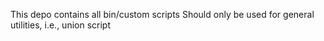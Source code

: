 This depo contains all bin/custom scripts
Should only be used for general utilities, i.e., union script
